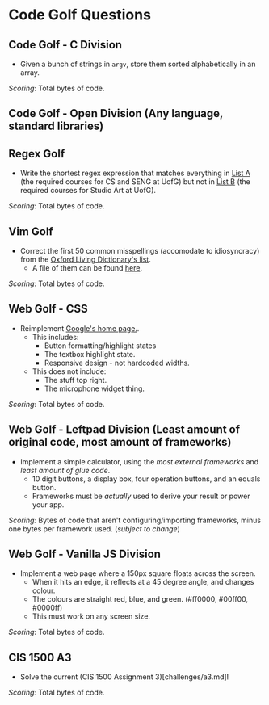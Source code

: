 # Code Golf Questions

## Code Golf - C Division

- Given a bunch of strings in `argv`, store them sorted alphabetically in an array.

*Scoring*: Total bytes of code.

## Code Golf - Open Division (Any language, standard libraries)


## Regex Golf

- Write the shortest regex expression that matches everything in [List A](challenges/regex1.txt) (the required courses for CS and SENG at UofG) but not in [List B](challenges/regex2.txt) (the required courses for Studio Art at UofG).

*Scoring*: Total bytes of code.


## Vim Golf

- Correct the first 50 common misspellings (accomodate to idiosyncracy) from the [Oxford Living Dictionary's list](https://en.oxforddictionaries.com/spelling/common-misspellings).
    - A file of them can be found [here](challenges/vim.txt).

*Scoring*: Total bytes of code.


## Web Golf - CSS

- Reimplement [Google's home page.](www.google.com).
    - This includes:
        - Button formatting/highlight states
        - The textbox highlight state.
        - Responsive design - not hardcoded widths.
    - This does not include:
        - The stuff top right.
        - The microphone widget thing.

*Scoring*: Total bytes of code.


## Web Golf - Leftpad Division (Least amount of original code, most amount of frameworks)

- Implement a simple calculator, using the _most external frameworks_ and _least amount of glue code_.
    - 10 digit buttons, a display box, four operation buttons, and an equals button.
    - Frameworks must be _actually_ used to derive your result or power your app.

*Scoring:* Bytes of code that aren't configuring/importing frameworks, minus one bytes per framework used. (_subject to change_)


## Web Golf - Vanilla JS Division


- Implement a web page where a 150px square floats across the screen.
    - When it hits an edge, it reflects at a 45 degree angle, and changes colour.
    - The colours are straight red, blue, and green. (#ff0000, #00ff00, #0000ff)
    - This must work on any screen size.

*Scoring*: Total bytes of code.


## CIS 1500 A3

- Solve the current (CIS 1500 Assignment 3)[challenges/a3.md]!

*Scoring:* Total bytes of code.
